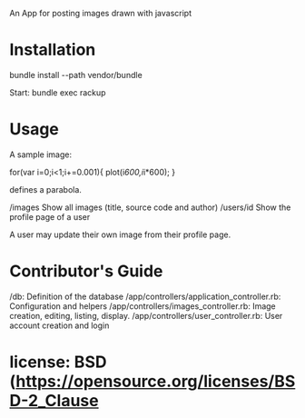 An App for posting images drawn with javascript

# Installation

bundle install --path vendor/bundle

Start: 
bundle exec rackup

# Usage

A sample image:

for(var i=0;i<1;i+=0.001){
plot(i*600,i*i*600);
}

defines a parabola.

/images Show all images (title, source code and author)
/users/id Show the profile page of a user

A user may update their own image from their profile page.

# Contributor's Guide

/db: Definition of the database
/app/controllers/application_controller.rb: Configuration and helpers
/app/controllers/images_controller.rb: Image creation, editing, listing, display.
/app/controllers/user_controller.rb: User account creation and login

# license: BSD (https://opensource.org/licenses/BSD-2_Clause
